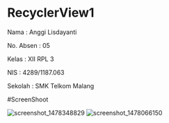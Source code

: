 # RecyclerView1

Nama : Anggi Lisdayanti

No. Absen : 05

Kelas : XII RPL 3

NIS : 4289/1187.063

Sekolah : SMK Telkom Malang

#ScreenShoot

![screenshot_1478348829](https://cloud.githubusercontent.com/assets/21327778/20030156/e343cdb6-a391-11e6-8a5f-db7e4c07df55.png)
![screenshot_1478066150](https://cloud.githubusercontent.com/assets/21327778/20030157/e348fd36-a391-11e6-820a-80c58af7ded3.png)
